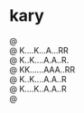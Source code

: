# kary

@ <br/>
@ K....K...A...RR<br/>
@ K..K....A.A..R.<br/>
@ KK......AAA..RR<br/>
@ K..K....A.A..R<br/>
@ K....K..A.A..R<br/>
@ <br/>

<!--
@ ...........
@ K..K..A..RR   @ @
@ K.K..A.A.R.@  @ @
@ KK...AAA.RR   @ @
@ K.K..A.A.R @   @
@ K..K.A.A.R @   @
@ .................
-->
